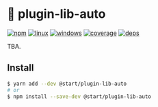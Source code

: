 # 🤖 plugin-lib-auto

[![npm](https://img.shields.io/npm/v/@start/plugin-lib-auto.svg?style=flat-square)](https://www.npmjs.com/package/@start/plugin-lib-auto) [![linux](https://img.shields.io/travis/deepsweet/start/master.svg?label=linux&style=flat-square)](https://travis-ci.org/deepsweet/start) [![windows](https://img.shields.io/appveyor/ci/deepsweet/start/master.svg?label=windows&style=flat-square)](https://ci.appveyor.com/project/deepsweet/start) [![coverage](https://img.shields.io/codecov/c/github/deepsweet/start/master.svg?style=flat-square)](https://codecov.io/github/deepsweet/start) [![deps](https://david-dm.org/deepsweet/start.svg?path=packages/plugin-lib-auto&style=flat-square)](https://david-dm.org/deepsweet/start?path=packages/plugin-lib-auto)

TBA.

## Install

```sh
$ yarn add --dev @start/plugin-lib-auto
# or
$ npm install --save-dev @start/plugin-lib-auto
```
